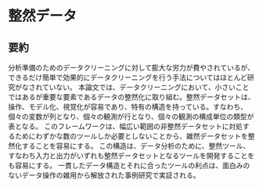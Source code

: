 # 整然データ

## 要約

分析準備のためのデータクリーニングに対して膨大な労力が費やされているが、できるだけ簡単で効果的にデータクリーニングを行う手法についてはほとんど研究がなされていない。 本論文では、データクリーニングにおいて、小さいことではあるが重要な要素であるデータの整然化に取り組む。整然データセットは、操作、モデル化、視覚化が容易であり、特有の構造を持っている。すなわち、個々の変数が列となり、個々の観測が行となり、個々の観測の構成単位の類型が表となる。 このフレームワークは、幅広い範囲の非整然データセットに対処するためにわずかな数のツールしか必要としないことから、雑然データセットを整然化することを容易にする。 この構造は、データ分析のために、整然ツール、すなわち入力と出力がいずれも整然データセットとなるツールを開発することをも容易にする。 一貫したデータ構造とそれに合ったツールの利点は、面白みのないデータ操作の雑用から解放された事例研究で実証される。
